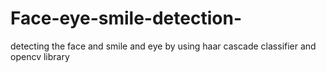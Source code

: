 # Face-eye-smile-detection-
detecting the face and smile and eye by using haar cascade classifier and opencv library 
